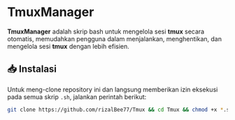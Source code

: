 # TmuxManager

**TmuxManager** adalah skrip bash untuk mengelola sesi **tmux** secara otomatis, memudahkan pengguna dalam menjalankan, menghentikan, dan mengelola sesi **tmux** dengan lebih efisien.

## 📥 Instalasi

Untuk meng-clone repository ini dan langsung memberikan izin eksekusi pada semua skrip `.sh`, jalankan perintah berikut:

```bash
git clone https://github.com/rizalBee77/Tmux && cd Tmux && chmod +x *.sh
